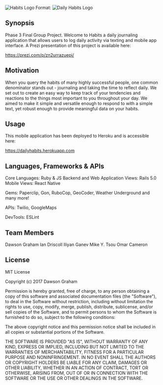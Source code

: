 ![Habits Logo](https://dailyhabits.herokuapp.com/images/image.png)
Format: ![Daily Habits Logo](https://dailyhabits.herokuapp.com)

## Synopsis

Phase 3 Final Group Project. Welcome to Habits a daily journaling application that allows users to log daily activity via texting and mobile app interface. A Prezi presentation of this project is available here:

https://prezi.com/p/zn2urrazuepi/

## Motivation

When you query the habits of many highly successful people, one common denominator stands out - journaling and taking the time to reflect daily. We set out to create an easy way to keep track of your tendencies and reactions to the things most important to you throughout your day. We aimed to make it simple and versatile enough to respond to with a simple text, yet robust enough to provide meaningful data on your habits.

## Usage

This mobile application has been deployed to Heroku and is accessible here:

https://dailyhabits.herokuapp.com

## Languages, Frameworks & APIs

Core Languages: Ruby & JS
Backend and Web Application Views: Rails 5.0
Mobile Views: React Native

Gems: Paperclip, Gon, RuboCop, GeoCoder, Weather Underground and many more!

APIs: Twilio, GoogleMaps

DevTools: ESLint

## Team Members

Dawson Graham
Ian Driscoll
Iliyan Ganev
Mike Y. Tsou
Omar Cameron

## License

MIT License

Copyright (c) 2017 Dawson Graham

Permission is hereby granted, free of charge, to any person obtaining a copy
of this software and associated documentation files (the "Software"), to deal
in the Software without restriction, including without limitation the rights
to use, copy, modify, merge, publish, distribute, sublicense, and/or sell
copies of the Software, and to permit persons to whom the Software is
furnished to do so, subject to the following conditions:

The above copyright notice and this permission notice shall be included in all
copies or substantial portions of the Software.

THE SOFTWARE IS PROVIDED "AS IS", WITHOUT WARRANTY OF ANY KIND, EXPRESS OR
IMPLIED, INCLUDING BUT NOT LIMITED TO THE WARRANTIES OF MERCHANTABILITY,
FITNESS FOR A PARTICULAR PURPOSE AND NONINFRINGEMENT. IN NO EVENT SHALL THE
AUTHORS OR COPYRIGHT HOLDERS BE LIABLE FOR ANY CLAIM, DAMAGES OR OTHER
LIABILITY, WHETHER IN AN ACTION OF CONTRACT, TORT OR OTHERWISE, ARISING FROM,
OUT OF OR IN CONNECTION WITH THE SOFTWARE OR THE USE OR OTHER DEALINGS IN THE
SOFTWARE.


